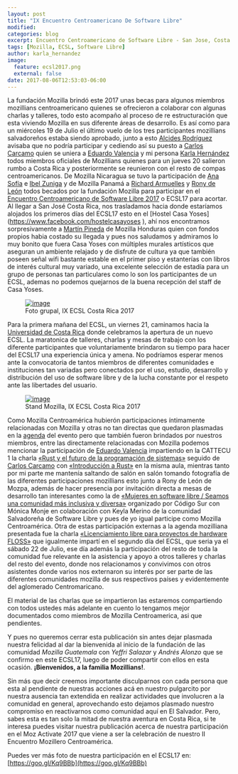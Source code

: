 ```yaml
---
layout: post
title: "IX Encuentro Centroamericano De Software Libre"
modified:
categories: blog
excerpt: Encuentro Centroamericano de Software Libre - San Jose, Costa Rica 2017
tags: [Mozilla, ECSL, Software Libre]
author: karla_hernandez
image:
  feature: ecsl2017.png
  external: false
date: 2017-08-06T12:53:03-06:00
---
```


La fundación Mozilla brindó este 2017 unas becas para algunos miembros mozillians centroamericano quienes se ofrecieron a colaborar con algunas charlas y talleres, todo esto acompaño al proceso de re estructuración que esta viviendo Mozilla en sus diferente áreas de desarrollo. Es así como para un miércoles 19 de Julio el último vuelo de los tres participantes mozillians salvadoreños estaba siendo aprobado, junto a esto [Alcides Rodríguez](https://mozillians.org/es/u/Feldt/) avisaba que no podría participar y cediendo así su puesto a [Carlos Carcamo](https://mozillians.org/es/u/carloscarcamo/) quien se uniera a [Eduardo Valencia](https://mozillians.org/es/u/EduardoValencia/) y mi persona [Karla Hernández](https://mozillians.org/es/u/karlalhdz/) todos miembros oficiales de Mozillians quienes para un jueves 20 salieron rumbo a Costa Rica y posteriormente se reunieron con el resto de compas centroamericanos. De Mozilla Nicaragua se tuvo la participación de [Ana Sofía](https://mozillians.org/es/u/cheerleader/) e [Ibel Zuniga](https://mozillians.org/es/u/zunibux/) y de Mozilla Panamá a [Richard Armuelles](https://mozillians.org/es/u/alexanderarmuelles/) y [Rony de León](https://mozillians.org/es/u/ronyyC2/) todos becados por la fundación Mozilla para participar en el [Encuentro Centroamericano de Software Libre 2017](https://ecsl2017.softwarelibre.ca/) o ECSL17 para acortar. Al llegar a San José Costa Rica, nos trasladamos hacia donde estaríamos alojados los primeros días del ECSL17 esto en el [Hostel Casa Yoses] (https://www.facebook.com/hostelcasayoses ), ahí nos encontramos sorpresivamente a [Martín Pineda](https://mozillians.org/es/u/mpineda18/) de Mozilla Honduras quien con fondos propios habia costado su llegada y pues nos saludamos y admiramos lo muy bonito que fuera Casa Yoses con múltiples murales artísticos que aseguran un ambiente relajado y de disfrute de cultura ya que también poseen señal wifi bastante estable en el primer piso y estanterías con libros de interés cultural muy variado, una excelente selección de estadía para un grupo de personas tan particulares como lo son los  participantes de un ECSL, ademas no podemos quejarnos de la buena recepción del staff  de Casa Yoses.  

<figure>
  <a href="http://res.cloudinary.com/dgckuyt9g/image/upload/v1502054520/35413892784_c05d0fb867_k_zbafyg.jpg">
    <img src="http://res.cloudinary.com/dgckuyt9g/image/upload/v1502054520/35413892784_c05d0fb867_k_zbafyg.jpg" alt="image">
  </a>
  <figcaption>
    Foto grupal, IX ECSL Costa Rica 2017
  </figcaption>
</figure>


Para la primera mañana del ECSL, un viernes 21, caminamos hacia la [Universidad de Costa Rica](https://www.ucr.ac.cr/) donde celebramos la apertura de un nuevo ECSL. La maratonica de talleres, charlas y mesas de trabajo con los diferente participantes que voluntariamente brindaron su tiempo para hacer del ECSL17 una experiencia única y amena. No podríamos esperar menos ante la convocatoria de tantos miembros de diferentes comunidades e instituciones tan variadas pero conectados por el uso, estudio, desarrollo y distribución del uso de software libre y de la lucha constante por el respeto ante las libertades del usuario.

<figure>
  <a href="https://farm5.staticflickr.com/4311/35438718213_e8439e6a5d_b.jpg">
    <img src="https://farm5.staticflickr.com/4311/35438718213_e8439e6a5d_b.jpg" alt="image">
  </a>
  <figcaption>
    Stand Mozilla, IX ECSL Costa Rica 2017
  </figcaption>
</figure>

Como Mozilla Centroamérica hubierón participaciones íntimamente relacionadas con Mozilla y otras no tan directas que quedaron plasmadas en la [agenda](https://ecsl2017.softwarelibre.ca/registro/agenda?dia=1) del evento pero que también fueron brindados por nuestros miembros, entre las directamente relacionadas con Mozilla podemos mencionar la participación de [Eduardo Valencia](https://mozillians.org/es/u/EduardoValencia/) impartiendo en la CATTECU 1 la charla [«Rust y el futuro de la programación de sistemas»](https://ecsl2017.softwarelibre.ca/registro/charla/40 )  seguido de [Carlos Carcamo](https://mozillians.org/es/u/carloscarcamo/) con [«Introducción a Rust»]( https://ecsl2017.softwarelibre.ca/registro/charla/39 ) en la misma aula, mientras tanto por mi parte me mantenía saltando de salón en salón tomando fotografía de las diferentes participaciones mozillians esto junto a Rony de León de Mozpa, además de hacer presencia por invitación directa a mesas de desarrollo tan interesantes como la de [«Mujeres en software libre /  Seamos una comunidad más inclusiva y diversa»](https://ecsl2017.softwarelibre.ca/registro/charla/17 ) organizado por Código Sur con Mónica Monje en colaboración con Keyla Merino de la comunidad Salvadoreña de Software Libre y pues de yo igual participe como Mozilla Centroamérica. Otra de estas participación externas a la agenda mozilliana presentada fue la charla [«Licenciamiento libre para proyectos de hardware FLOSS»](https://ecsl2017.softwarelibre.ca/registro/charla/30 ) que igualmente impartí en el segundo día del ECSL, que seria ya el sábado 22 de Julio, ese día además la participación del resto de toda la comunidad fue relevante en la asistencia y apoyo a otros talleres y charlas del resto del evento, donde nos relacionamos y convivimos con otros asistentes donde varios nos externaron su interés por ser parte de las diferentes comunidades mozilla de sus respectivos países y evidentemente del aglomerado Centromaricano.

El material de las charlas que se impartieron las estaremos compartiendo con todos ustedes más adelante en cuento lo tengamos mejor documentados como miembros de Mozilla Centroamerica, asi que pendientes.

Y pues no queremos cerrar esta publicación sin antes dejar plasmada nuestra felicidad al dar la bienvenida al inicio de la fundación de las comunidad *Mozilla Guatemala* con *Yeffri Salazar* y *Andrés Alonzo* que se confirmo en este ECSL17, luego de poder compartir con ellos en esta ocasión. **¡Bienvenidos, a la familia Mozillians!**.    


Sin más que decir creemos importante disculparnos con cada persona que esta al pendiente de nuestras acciones acá en nuestro pulgarcito por nuestra ausencia tan extendida en realizar actividades que involucren a la comunidad en general, aprovechando esto dejamos plasmado nuestro compromiso en reactivarnos como comunidad aquí en El Salvador. Pero, sabes esta es tan solo la mitad de nuestra aventura en Costa Rica, si te interesa puedes visitar nuestra publicación acerca de nuestra participación en el Moz Activate 2017 que viene a ser la celebración de nuestro II Encuentro Mozillero Centroamérica.

Puedes ver más foto de nuestra participación en el ECSL17 en: [https://goo.gl/Kq9BBb](https://goo.gl/Kq9BBb)
